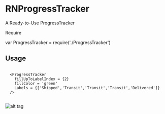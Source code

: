 # RNProgressTracker

A Ready-to-Use ProgressTracker

Require

var ProgressTracker = require('./ProgressTracker')

## Usage
```

  <ProgressTracker
    fillUpToLabelIndex = {2}
    fillColor = 'green'
    Labels = {['Shipped','Transit','Transit','Transit','Delivered']}
  />
  
```


![alt tag](https://github.com/symmetriccurve/RNProgressTracker/blob/master/gifs/Nov-20-2016%2012-09-56.gif)
